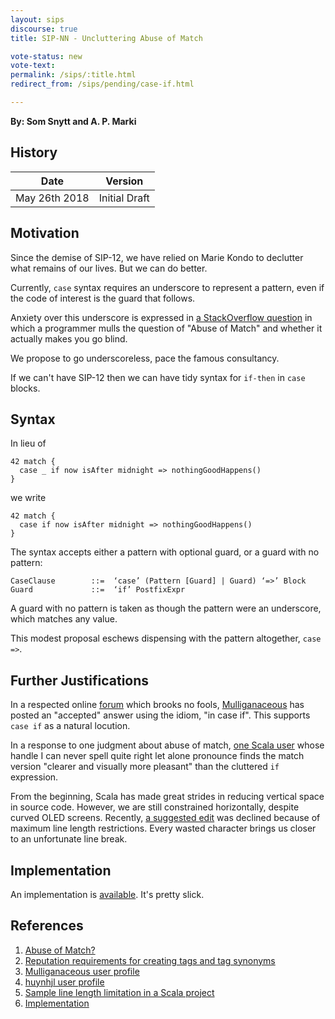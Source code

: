```yaml
---
layout: sips
discourse: true
title: SIP-NN - Uncluttering Abuse of Match

vote-status: new
vote-text:
permalink: /sips/:title.html
redirect_from: /sips/pending/case-if.html

---
```


**By: Som Snytt and A. P. Marki**

## History

| Date          | Version       |
|---------------|---------------|
| May 26th 2018 | Initial Draft |

## Motivation

Since the demise of SIP-12, we have relied on Marie Kondo to declutter
what remains of our lives. But we can do better.

Currently, `case` syntax requires an underscore to represent a pattern,
even if the code of interest is the guard that follows.

Anxiety over this underscore is expressed in [a StackOverflow question][1]
in which a programmer mulls the question of "Abuse of Match" and whether
it actually makes you go blind.

We propose to go underscoreless, pace the famous consultancy.

If we can't have SIP-12 then we can have tidy syntax for `if-then` in `case` blocks.

## Syntax

In lieu of

    42 match {
      case _ if now isAfter midnight => nothingGoodHappens()
    }

we write

    42 match {
      case if now isAfter midnight => nothingGoodHappens()
    }

The syntax accepts either a pattern with optional guard, or a guard with no pattern:

    CaseClause        ::=  ‘case’ (Pattern [Guard] | Guard) ‘=>’ Block
    Guard             ::=  ‘if’ PostfixExpr

A guard with no pattern is taken as though the pattern were an underscore, which matches
any value.

This modest proposal eschews dispensing with the pattern altogether, `case =>`.

## Further Justifications

In a respected online [forum][2] which brooks no fools, [Mulliganaceous][3] has posted
an "accepted" answer using the idiom, "in case if". This supports `case if` as
a natural locution.

In a response to one judgment about abuse of match, [one Scala user][4] whose handle I can
never spell quite right let alone pronounce finds the match version
"clearer and visually more pleasant" than the cluttered `if` expression.

From the beginning, Scala has made great strides in reducing vertical space in source code.
However, we are still constrained horizontally, despite curved OLED screens.
Recently, [a suggested edit][5] was declined because of maximum line length restrictions.
Every wasted character brings us closer to an unfortunate line break.

## Implementation

An implementation is [available][6]. It's pretty slick.

## References

1. [Abuse of Match?][1]
2. [Reputation requirements for creating tags and tag synonyms][2]
3. [Mulliganaceous user profile][3]
4. [huynhjl user profile][4]
5. [Sample line length limitation in a Scala project][5]
6. [Implementation][6]

[1]: https://stackoverflow.com/questions/12556236/abuse-of-match "Abuse of Match?"
[2]: https://meta.stackoverflow.com/a/368537/1296806 "Reputation requirements for creating tags and tag synonyms"
[3]: https://meta.stackoverflow.com/users/8242447/mulliganaceous "Mulliganaceous"
[4]: https://stackoverflow.com/users/257449/huynhjl "huynhjl"
[5]: https://github.com/apache/spark/pull/21369/files#r189794046 "scala-style enforces a max of 100 chars per line"
[6]: https://github.com/scala/scala/pull/6241 "Implementation PR 6241"

